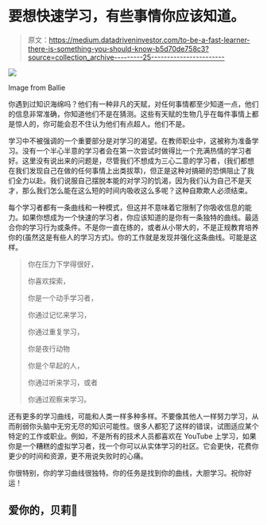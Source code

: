 # 要想快速学习，有些事情你应该知道。

> 原文：<https://medium.datadriveninvestor.com/to-be-a-fast-learner-there-is-something-you-should-know-b5d70de758c3?source=collection_archive---------25----------------------->

![](img/9979670ff4df9ac834a49e964ad428d9.png)

Image from Ballie

你遇到过知识海绵吗？他们有一种非凡的天赋，对任何事情都至少知道一点，他们的信息非常准确，你知道他们不是在猜测。这些有天赋的生物几乎在每件事情上都是惊人的，你可能会忍不住认为他们有点超人。他们不是。

学习中不被强调的一个重要部分是对学习的渴望。在教师职业中，这被称为准备学习。没有一个半心半意的学习者会在第一次尝试时做得比一个充满热情的学习者好。这里没有说出来的问题是，尽管我们不想成为三心二意的学习者，(我们都想在我们发现自己在做的任何事情上出类拔萃)，但正是这种对搞砸的恐惧阻止了我们全力以赴。我们说服自己摆脱本能的对学习的饥渴，因为我们认为自己不是天才，那么我们怎么能在这么短的时间内吸收这么多呢？这种自欺欺人必须结束。

每个学习者都有一条曲线和一种模式，但这并不意味着它限制了你吸收信息的能力。如果你想成为一个快速的学习者，你应该知道的是你有一条独特的曲线。最适合你的学习行为或条件。不是你一直在练的，或者从小带大的，不是正规教育培养你的(虽然这是有些人的学习方式)。你的工作就是发现并强化这条曲线。可能是这样。

> 你在压力下学得很好，
> 
> 你喜欢探索，
> 
> 你是一个动手学习者，
> 
> 你通过记忆来学习，
> 
> 你通过重复学习，
> 
> 你是夜行动物
> 
> 你是个早起的人，
> 
> 你通过听来学习，或者
> 
> 你通过观察来学习。

还有更多的学习曲线，可能和人类一样多种多样。不要像其他人一样努力学习，从而削弱你头脑中无穷无尽的知识可能性。很多人都犯了这样的错误，试图适应某个特定的工作或职业。例如，不是所有的技术人员都喜欢在 YouTube 上学习，如果你是一个糟糕的虚拟学习者，找一个你可以从实体学习的社区。它会更快，花费你更少的时间和资源，更不用说失败时的心痛。

你很特别，你的学习曲线很独特。你的任务是找到你的曲线，大胆学习。祝你好运！

## 爱你的，贝莉💖